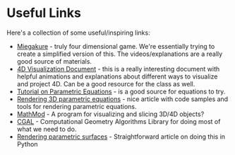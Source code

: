# Useful Links

Here's a collection of some useful/inspiring links:

* [Miegakure](http://miegakure.com/) - truly four dimensional game. We're essentially trying to create a simplified version of this. The videos/explanations are a really good source of materials.
* [4D Visualization Document](http://eusebeia.dyndns.org/4d/vis/vis) - this is a really interesting document with helpful animations and explanations about different ways to visualize and project 4D. Can be a good resource for the class as well. 
* [Tutorial on Parametric Equations](http://www.econym.demon.co.uk/isotut/parametric.htm) - is a good source for equations to try.
* [Rendering 3D parametric equations](http://www.jaanga.com/2014/07/algesurf-parametric-equations-math-in.html) - nice article with code samples and tools for rendering parametric equations. 
* [MathMod](https://sourceforge.net/projects/mathmod/?source=typ_redirect) - A program for visualizing and slicing 3D/4D objects?
* [CGAL](http://www.cgal.org/index.html) - Computational Geometry Algorithms Library for doing most of what we need to do. 
* [Rendering parametric surfaces](http://prideout.net/blog/?p=44) - Straightforward article on doing this in Python 
